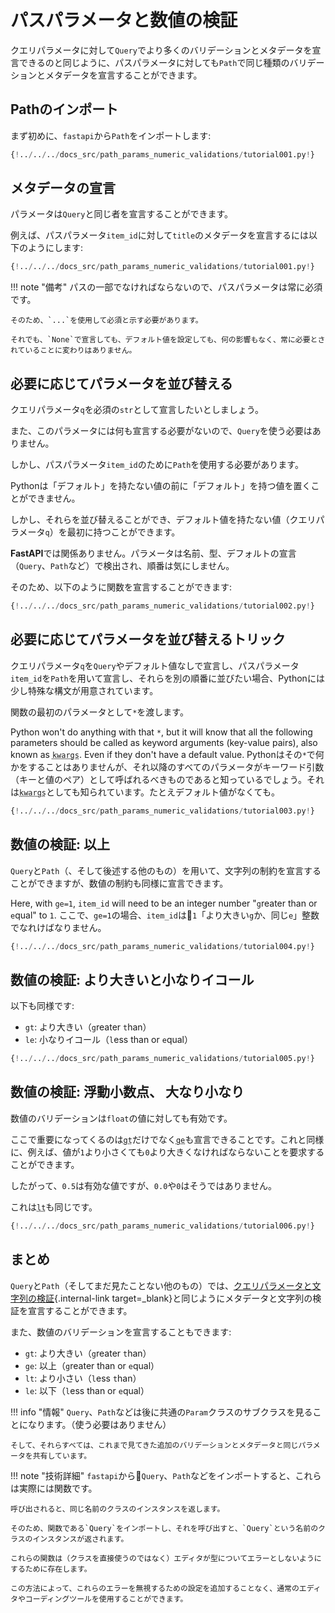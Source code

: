 # パスパラメータと数値の検証

クエリパラメータに対して`Query`でより多くのバリデーションとメタデータを宣言できるのと同じように、パスパラメータに対しても`Path`で同じ種類のバリデーションとメタデータを宣言することができます。

## Pathのインポート

まず初めに、`fastapi`から`Path`をインポートします:

```Python hl_lines="1"
{!../../../docs_src/path_params_numeric_validations/tutorial001.py!}
```

## メタデータの宣言

パラメータは`Query`と同じ者を宣言することができます。

例えば、パスパラメータ`item_id`に対して`title`のメタデータを宣言するには以下のようにします:

```Python hl_lines="8"
{!../../../docs_src/path_params_numeric_validations/tutorial001.py!}
```

!!! note "備考"
    パスの一部でなければならないので、パスパラメータは常に必須です。
    
    そのため、`...`を使用して必須と示す必要があります。

    それでも、`None`で宣言しても、デフォルト値を設定しても、何の影響もなく、常に必要とされていることに変わりはありません。

## 必要に応じてパラメータを並び替える

クエリパラメータ`q`を必須の`str`として宣言したいとしましょう。

また、このパラメータには何も宣言する必要がないので、`Query`を使う必要はありません。

しかし、パスパラメータ`item_id`のために`Path`を使用する必要があります。

Pythonは「デフォルト」を持たない値の前に「デフォルト」を持つ値を置くことができません。

しかし、それらを並び替えることができ、デフォルト値を持たない値（クエリパラメータ`q`）を最初に持つことができます。

**FastAPI**では関係ありません。パラメータは名前、型、デフォルトの宣言（`Query`、`Path`など）で検出され、順番は気にしません。

そのため、以下のように関数を宣言することができます:

```Python hl_lines="8"
{!../../../docs_src/path_params_numeric_validations/tutorial002.py!}
```

## 必要に応じてパラメータを並び替えるトリック

クエリパラメータ`q`を`Query`やデフォルト値なしで宣言し、パスパラメータ`item_id`を`Path`を用いて宣言し、それらを別の順番に並びたい場合、Pythonには少し特殊な構文が用意されています。

関数の最初のパラメータとして`*`を渡します。

Python won't do anything with that `*`, but it will know that all the following parameters should be called as keyword arguments (key-value pairs), also known as <abbr title="From: K-ey W-ord Arg-uments"><code>kwargs</code></abbr>. Even if they don't have a default value.
Pythonはその`*`で何かをすることはありませんが、それ以降のすべてのパラメータがキーワード引数（キーと値のペア）として呼ばれるべきものであると知っているでしょう。それは<abbr title="From: K-ey W-ord Arg-uments"><code>kwargs</code></abbr>としても知られています。たとえデフォルト値がなくても。

```Python hl_lines="8"
{!../../../docs_src/path_params_numeric_validations/tutorial003.py!}
```

## 数値の検証: 以上

`Query`と`Path`（、そして後述する他のもの）を用いて、文字列の制約を宣言することができますが、数値の制約も同様に宣言できます。

Here, with `ge=1`, `item_id` will need to be an integer number "`g`reater than or `e`qual" to `1`.
ここで、`ge=1`の場合、`item_id`は`1`「より大きい`g`か、同じ`e`」整数でなれけばなりません。

```Python hl_lines="8"
{!../../../docs_src/path_params_numeric_validations/tutorial004.py!}
```

## 数値の検証: より大きいと小なりイコール

以下も同様です:

* `gt`: より大きい（`g`reater `t`han）
* `le`: 小なりイコール（`l`ess than or `e`qual）

```Python hl_lines="9"
{!../../../docs_src/path_params_numeric_validations/tutorial005.py!}
```

## 数値の検証: 浮動小数点、 大なり小なり

数値のバリデーションは`float`の値に対しても有効です。

ここで重要になってくるのは<abbr title="より大きい"><code>gt</code></abbr>だけでなく<abbr title="以下"><code>ge</code></abbr>も宣言できることです。これと同様に、例えば、値が`1`より小さくても`0`より大きくなければならないことを要求することができます。

したがって、`0.5`は有効な値ですが、`0.0`や`0`はそうではありません。

これは<abbr title="未満"><code>lt</code></abbr>も同じです。

```Python hl_lines="11"
{!../../../docs_src/path_params_numeric_validations/tutorial006.py!}
```

## まとめ

`Query`と`Path`（そしてまだ見たことない他のもの）では、[クエリパラメータと文字列の検証](query-params-str-validations.md){.internal-link target=_blank}と同じようにメタデータと文字列の検証を宣言することができます。

また、数値のバリデーションを宣言することもできます:

* `gt`: より大きい（`g`reater `t`han）
* `ge`: 以上（`g`reater than or `e`qual）
* `lt`: より小さい（`l`ess `t`han）
* `le`: 以下（`l`ess than or `e`qual）

!!! info "情報"
    `Query`、`Path`などは後に共通の`Param`クラスのサブクラスを見ることになります。（使う必要はありません）

    そして、それらすべては、これまで見てきた追加のバリデーションとメタデータと同じパラメータを共有しています。

!!! note "技術詳細"
    `fastapi`から`Query`、`Path`などをインポートすると、これらは実際には関数です。

    呼び出されると、同じ名前のクラスのインスタンスを返します。

    そのため、関数である`Query`をインポートし、それを呼び出すと、`Query`という名前のクラスのインスタンスが返されます。

    これらの関数は（クラスを直接使うのではなく）エディタが型についてエラーとしないようにするために存在します。

    この方法によって、これらのエラーを無視するための設定を追加することなく、通常のエディタやコーディングツールを使用することができます。
